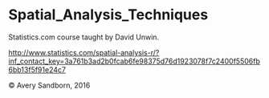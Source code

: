 # Spatial_Analysis_Techniques
Statistics.com course taught by David Unwin.

http://www.statistics.com/spatial-analysis-r/?inf_contact_key=3a761b3ad2b0fcab6fe98375d76d1923078f7c2400f5506fb6bb13f5f91e24c7

© Avery Sandborn, 2016
